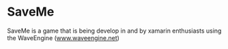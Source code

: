 SaveMe
======

SaveMe is a game that is being develop in and by xamarin enthusiasts using the WaveEngine (www.waveengine.net)

